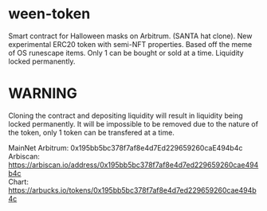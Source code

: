 # ween-token
Smart contract for Halloween masks on Arbitrum. (SANTA hat clone). New experimental ERC20 token with semi-NFT properties. Based off the meme of OS runescape items. Only 1 can be bought or sold at a time. Liquidity locked permanently.

WARNING
=======
Cloning the contract and depositing liquidity will result in liquidity being locked permanently.
It will be impossible to be removed due to the nature of the token, only 1 token can be transfered at a time.

MainNet Arbitrum: 0x195bb5bc378f7af8e4d7Ed229659260caE494b4c <br>
Arbiscan: https://arbiscan.io/address/0x195bb5bc378f7af8e4d7ed229659260cae494b4c <br>
Chart: https://arbucks.io/tokens/0x195bb5bc378f7af8e4d7ed229659260cae494b4c
